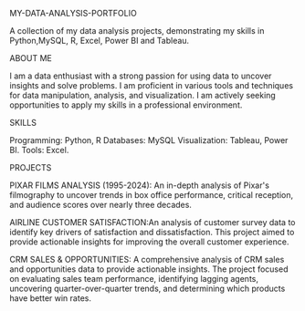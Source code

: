 MY-DATA-ANALYSIS-PORTFOLIO

A collection of my data analysis projects, demonstrating my skills in Python,MySQL, R, Excel, Power BI and Tableau.

ABOUT ME

I am a data enthusiast with a strong passion for using data to uncover insights and solve problems. I am proficient in various tools and techniques for data manipulation, analysis, and visualization. I am actively seeking opportunities to apply my skills in a professional environment.

SKILLS

Programming: Python, R
Databases: MySQL
Visualization: Tableau, Power BI.
Tools: Excel.

PROJECTS

PIXAR FILMS ANALYSIS (1995-2024): An in-depth analysis of Pixar's filmography to uncover trends in box office performance, critical reception, and audience scores over nearly three decades.

AIRLINE CUSTOMER SATISFACTION:An analysis of customer survey data to identify key drivers of satisfaction and dissatisfaction. This project aimed to provide actionable insights for improving the overall customer experience.

CRM SALES & OPPORTUNITIES: A comprehensive analysis of CRM sales and opportunities data to provide actionable insights. The project focused on evaluating sales team performance, identifying lagging agents, uncovering quarter-over-quarter trends, and determining which products have better win rates.
